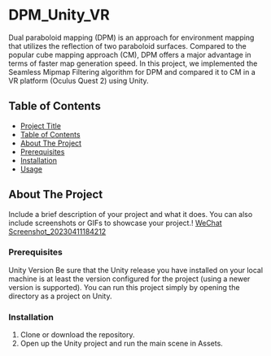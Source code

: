 # DPM_Unity_VR

Dual paraboloid mapping (DPM) is an approach for environment mapping that utilizes the reflection of two paraboloid surfaces. Compared to the popular cube mapping approach (CM), DPM offers a major advantage in terms of faster map generation speed. In this project, we implemented the Seamless Mipmap Filtering algorithm for DPM and compared it to CM in a VR platform (Oculus Quest 2) using Unity.

## Table of Contents

  - [Project Title](#project-title)
  - [Table of Contents](#table-of-contents)
  - [About The Project](#about-the-project)
  - [Prerequisites](#prerequisites)
  - [Installation](#installation)
  - [Usage](#usage)


## About The Project

Include a brief description of your project and what it does. You can also include screenshots or GIFs to showcase your project.!
[WeChat Screenshot_20230411184212](https://user-images.githubusercontent.com/56830282/231137913-945834b5-ed9d-4c78-9d2d-b707259403da.png)


### Prerequisites

Unity Version Be sure that the Unity release you have installed on your local machine is at least the version configured for the project (using a newer version is supported). You can run this project simply by opening the directory as a project on Unity.

### Installation

1. Clone or download the repository.
2. Open up the Unity project and run the main scene in Assets.






